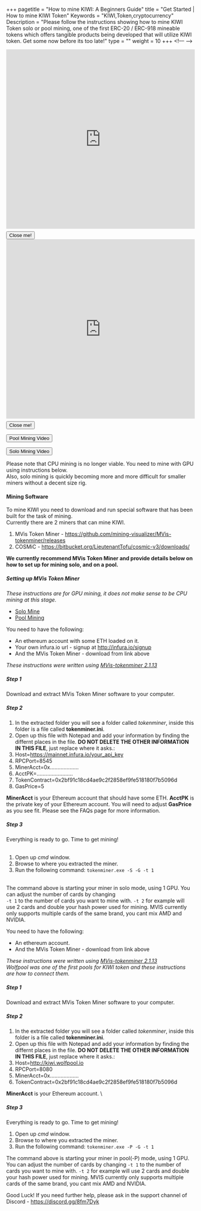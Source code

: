 +++
pagetitle = "How to mine KIWI: A Beginners Guide"
title = "Get Started | How to mine KIWI Token"
Keywords = "KIWI,Token,cryptocurrency"
Description = "Please follow the instructions showing how to mine KIWI Token solo or pool mining, one of the first ERC-20 / ERC-918 mineable tokens which offers tangible products being developed that will utilize KIWI token. Get some now before its too late!"
type = ""
weight = 10
+++
<!–– -->
<div class="md-modal md-effect-19" id="modal-1">
	<div class="md-content">
			<div>
		<iframe style="width: 100%;" width="854" height="480" src="https://www.youtube.com/embed/OzYqiPC7VhE" frameborder="0" allow="autoplay; encrypted-media" allowfullscreen></iframe>
		</div>
					<button style="margin-top:7px" class="md-close btn btn-primary">Close me!</button>
					<div></div>
		</div>
</div>

<div class="md-modal md-effect-19" id="modal-2">
	<div class="md-content">
	<div>
		<iframe style="width: 100%;" width="854" height="480" src="https://www.youtube.com/embed/n573Fk8MIfY" frameborder="0" allow="autoplay; encrypted-media" allowfullscreen></iframe>
	</div>
					<button style="margin-top:7px" class="md-close btn btn-primary">Close me!</button>
					<div></div>
	</div>
</div>
		<div class="md-overlay"></div>

<button class="md-trigger md-setperspective btn btn-primary btn-lg" data-modal="modal-1">Pool Mining Video</button>

<button class="md-trigger md-setperspective btn btn-primary btn-lg" data-modal="modal-2">Solo Mining Video</button>

Please note that CPU mining is no longer viable. You need to mine with GPU using instructions below.<br>
Also, solo mining is quickly becoming more and more difficult for smaller miners without a decent size rig.
#### Mining Software
To mine KIWI you need to download and run special software that has been built for the task of mining.<br>
Currently there are 2 miners that can mine KIWI.

1. MVis Token Miner - https://github.com/mining-visualizer/MVis-tokenminer/releases<br>
2. COSMiC - https://bitbucket.org/LieutenantTofu/cosmic-v3/downloads/

**We currently recommend MVis Token Miner and provide details below on how to set up for mining solo, and on a pool.**
##### Setting up MVis Token Miner

*These instructions are for GPU mining, it does not make sense to be CPU mining at this stage.*

  <ul class="nav nav-tabs">
    <li class="active"><a data-toggle="tab" href="#solomining">Solo Mine</a></li>
    <li><a data-toggle="tab" href="#poolmining">Pool Mining</a></li>
  </ul>
<div class="tab-content">
  <div id="solomining" class="tab-pane fade in active">
    <p>
		You need to have the following:

- An ethereum account with some ETH loaded on it.
- Your own infura.io url - signup at http://infura.io/signup
- And the MVis Token Miner - download from link above

*These instructions were written using [MVis-tokenminer 2.1.13](https://github.com/mining-visualizer/MVis-tokenminer/releases/download/v1.1.13/mvis-tokenminer-2.1.13-win64.zip)*
##### Step 1
Download and extract MVis Token Miner software to your computer.
##### Step 2
1. In the extracted folder you will see a folder called _tokenminer_, inside this folder
is a file called __tokenminer.ini__.
2. Open up this file with Notepad and add your information by finding the differnt places in the file. **DO NOT DELETE THE OTHER INFORMATION IN THIS FILE**, just replace where it asks.:
  1. Host=https://mainnet.infura.io/your_api_key
  2. RPCPort=8545
  3. MinerAcct=0x...................
  4. AcctPK=........................
  5. TokenContract=0x2bf91c18cd4ae9c2f2858ef9fe518180f7b5096d
  6. GasPrice=5

**MinerAcct** is your Ethereum account that should have some ETH.
**AcctPK** is the private key of your Ethereum account.
You will need to adjust **GasPrice** as you see fit. Please see the FAQs page for more information.

##### Step 3<br>
Everything is ready to go. Time to get mining!<br>
<br>
1. Open up *cmd* window.<br>
2. Browse to where you extracted the miner.<br>
3. Run the following command: `tokenminer.exe -S -G -t 1`<br><br>

The command above is starting your miner in solo mode, using 1 GPU. You can adjust the number of cards by changing<br>
`-t 1` to the number of cards you want to mine with. `-t 2` for example will use 2 cards and double your hash power used for mining. MVIS currently only supports multiple cards of the same brand, you cant mix AMD and NVIDIA.
	</p>
  </div>
  <div id="poolmining" class="tab-pane fade"><p>
			You need to have the following:

- An ethereum account.
- And the MVis Token Miner - download from link above

*These instructions were written using [MVis-tokenminer 2.1.13](https://github.com/mining-visualizer/MVis-tokenminer/releases/download/v1.1.13/mvis-tokenminer-2.1.13-win64.zip)*<br>
*Wolfpool was one of the first pools for KIWI token and these instructions are how to connect them.*

##### Step 1
Download and extract MVis Token Miner software to your computer.

##### Step 2
1. In the extracted folder you will see a folder called _tokenminer_, inside this folder
is a file called __tokenminer.ini__.
2. Open up this file with Notepad and add your information by finding the differnt places in the file. **DO NOT DELETE THE OTHER INFORMATION IN THIS FILE**, just replace where it asks.:
  1. Host=http://kiwi.wolfpool.io
  2. RPCPort=8080
  3. MinerAcct=0x...................
  5. TokenContract=0x2bf91c18cd4ae9c2f2858ef9fe518180f7b5096d

**MinerAcct** is your Ethereum account. \

##### Step 3
Everything is ready to go. Time to get mining!

1. Open up *cmd* window.
2. Browse to where you extracted the miner.
3. Run the following command: `tokenminer.exe -P -G -t 1`

The command above is starting your miner in pool(-P) mode, using 1 GPU. You can adjust the number of cards by changing
`-t 1` to the number of cards you want to mine with. `-t 2` for example will use 2 cards and double your hash power used
for mining.	MVIS currently only supports multiple cards of the same brand, you cant mix AMD and NVIDIA.

 </p>
  </div>

</div>

Good Luck! If you need further help, please ask in the support channel of Discord - <a href="https://discord.gg/8fm7Dyk">https://discord.gg/8fm7Dyk</a>
